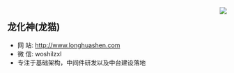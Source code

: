 <img align="right" src="https://github-readme-stats.vercel.app/api?username=huashen&show_icons=true&icon_color=805AD5&text_color=718096&bg_color=ffffff&hide_title=true" />

## 龙化神(龙猫)

- 网   站: http://www.longhuashen.com
- 微   信: woshilzxl
- 专注于基础架构，中间件研发以及中台建设落地
